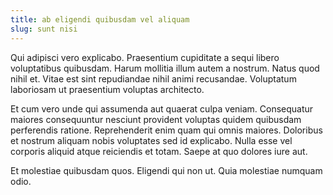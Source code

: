 ```yaml
---
title: ab eligendi quibusdam vel aliquam
slug: sunt nisi
---
```


Qui adipisci vero explicabo. Praesentium cupiditate a sequi libero voluptatibus quibusdam. Harum mollitia illum autem a nostrum. Natus quod nihil et. Vitae est sint repudiandae nihil animi recusandae. Voluptatum laboriosam ut praesentium voluptas architecto.

Et cum vero unde qui assumenda aut quaerat culpa veniam. Consequatur maiores consequuntur nesciunt provident voluptas quidem quibusdam perferendis ratione. Reprehenderit enim quam qui omnis maiores. Doloribus et nostrum aliquam nobis voluptates sed id explicabo. Nulla esse vel corporis aliquid atque reiciendis et totam. Saepe at quo dolores iure aut.

Et molestiae quibusdam quos. Eligendi qui non ut. Quia molestiae numquam odio.
